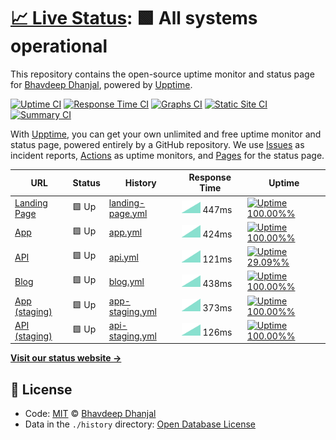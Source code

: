 # [📈 Live Status](https://alivenotions.github.io/status.getfetch.io): <!--live status--> **🟩 All systems operational**

This repository contains the open-source uptime monitor and status page for [Bhavdeep Dhanjal](https://thinkspace.sh), powered by [Upptime](https://github.com/upptime/upptime).

[![Uptime CI](https://github.com/koj-co/upptime/workflows/Uptime%20CI/badge.svg)](https://github.com/koj-co/upptime/actions?query=workflow%3A%22Uptime+CI%22)
[![Response Time CI](https://github.com/koj-co/upptime/workflows/Response%20Time%20CI/badge.svg)](https://github.com/koj-co/upptime/actions?query=workflow%3A%22Response+Time+CI%22)
[![Graphs CI](https://github.com/koj-co/upptime/workflows/Graphs%20CI/badge.svg)](https://github.com/koj-co/upptime/actions?query=workflow%3A%22Graphs+CI%22)
[![Static Site CI](https://github.com/koj-co/upptime/workflows/Static%20Site%20CI/badge.svg)](https://github.com/koj-co/upptime/actions?query=workflow%3A%22Static+Site+CI%22)
[![Summary CI](https://github.com/koj-co/upptime/workflows/Summary%20CI/badge.svg)](https://github.com/koj-co/upptime/actions?query=workflow%3A%22Summary+CI%22)

With [Upptime](https://upptime.js.org), you can get your own unlimited and free uptime monitor and status page, powered entirely by a GitHub repository. We use [Issues](https://github.com/alivenotions/status.getfetch.io/issues) as incident reports, [Actions](https://github.com/alivenotions/status.getfetch.io/actions) as uptime monitors, and [Pages](https://alivenotions.github.io/status.getfetch.io) for the status page.

<!--start: status pages-->
<!-- This summary is generated by Upptime (https://github.com/upptime/upptime) -->
<!-- Do not edit this manually, your changes will be overwritten -->

| URL                                          | Status | History                                                                                                        | Response Time                                                                     | Uptime                                                                                                                                                                                                                                                    |
| -------------------------------------------- | ------ | -------------------------------------------------------------------------------------------------------------- | --------------------------------------------------------------------------------- | --------------------------------------------------------------------------------------------------------------------------------------------------------------------------------------------------------------------------------------------------------- |
| [Landing Page](https://getfetch.io)          | 🟩 Up  | [landing-page.yml](https://github.com/alivenotions/status.getfetch.io/commits/master/history/landing-page.yml) | <img alt="Response time graph" src="./graphs/landing-page.png" height="20"> 447ms | [![Uptime 100.00%%](https://img.shields.io/endpoint?url=https%3A%2F%2Fraw.githubusercontent.com%2Falivenotions%2Fstatus.getfetch.io%2Fmaster%2Fapi%2Flanding-page%2Fuptime.json)](https://alivenotions.github.io/status.getfetch.io/history/landing-page) |
| [App](https://app.getfetch.io)               | 🟩 Up  | [app.yml](https://github.com/alivenotions/status.getfetch.io/commits/master/history/app.yml)                   | <img alt="Response time graph" src="./graphs/app.png" height="20"> 424ms          | [![Uptime 100.00%%](https://img.shields.io/endpoint?url=https%3A%2F%2Fraw.githubusercontent.com%2Falivenotions%2Fstatus.getfetch.io%2Fmaster%2Fapi%2Fapp%2Fuptime.json)](https://alivenotions.github.io/status.getfetch.io/history/app)                   |
| [API](https://api.getfetch.io)               | 🟩 Up  | [api.yml](https://github.com/alivenotions/status.getfetch.io/commits/master/history/api.yml)                   | <img alt="Response time graph" src="./graphs/api.png" height="20"> 121ms          | [![Uptime 29.09%%](https://img.shields.io/endpoint?url=https%3A%2F%2Fraw.githubusercontent.com%2Falivenotions%2Fstatus.getfetch.io%2Fmaster%2Fapi%2Fapi%2Fuptime.json)](https://alivenotions.github.io/status.getfetch.io/history/api)                    |
| [Blog](https://blog.getfetch.io)             | 🟩 Up  | [blog.yml](https://github.com/alivenotions/status.getfetch.io/commits/master/history/blog.yml)                 | <img alt="Response time graph" src="./graphs/blog.png" height="20"> 438ms         | [![Uptime 100.00%%](https://img.shields.io/endpoint?url=https%3A%2F%2Fraw.githubusercontent.com%2Falivenotions%2Fstatus.getfetch.io%2Fmaster%2Fapi%2Fblog%2Fuptime.json)](https://alivenotions.github.io/status.getfetch.io/history/blog)                 |
| [App (staging)](https://staging.getfetch.io) | 🟩 Up  | [app-staging.yml](https://github.com/alivenotions/status.getfetch.io/commits/master/history/app-staging.yml)   | <img alt="Response time graph" src="./graphs/app-staging.png" height="20"> 373ms  | [![Uptime 100.00%%](https://img.shields.io/endpoint?url=https%3A%2F%2Fraw.githubusercontent.com%2Falivenotions%2Fstatus.getfetch.io%2Fmaster%2Fapi%2Fapp-staging%2Fuptime.json)](https://alivenotions.github.io/status.getfetch.io/history/app-staging)   |
| [API (staging)](https://dev.getfetch.io)     | 🟩 Up  | [api-staging.yml](https://github.com/alivenotions/status.getfetch.io/commits/master/history/api-staging.yml)   | <img alt="Response time graph" src="./graphs/api-staging.png" height="20"> 126ms  | [![Uptime 100.00%%](https://img.shields.io/endpoint?url=https%3A%2F%2Fraw.githubusercontent.com%2Falivenotions%2Fstatus.getfetch.io%2Fmaster%2Fapi%2Fapi-staging%2Fuptime.json)](https://alivenotions.github.io/status.getfetch.io/history/api-staging)   |

<!--end: status pages-->

[**Visit our status website →**](https://alivenotions.github.io/status.getfetch.io)

## 📄 License

- Code: [MIT](./LICENSE) © [Bhavdeep Dhanjal](https://thinkspace.sh)
- Data in the `./history` directory: [Open Database License](https://opendatacommons.org/licenses/odbl/1-0/)
